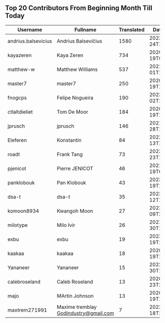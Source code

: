 ## Top 20 Contributors From Beginning Month Till Today ##
|Username|Fullname|Translated|DateJoined|
|--------|--------|----------|----------|
|andrius.balsevicius|Andrius Balsevičius|1580|2023-03-24T13:18:42.|
|kayazeren|Kaya Zeren|734|2020-06-19T07:05:24Z|
|matthew-w|Matthew Williams|537|2021-03-01T11:40:28.|
|master7|master7|250|2020-06-19T18:20:39.|
|fnogcps|Felipe Nogueira|190|2023-03-02T12:48:46.|
|ctlaltdieliet|Tom De Moor|184|2020-06-19T16:30:47Z|
|jprusch|jprusch|146|2021-06-28T12:00:18.|
|Eleferen|Konstantin|84|2022-10-13T14:04:24Z|
|roadt|Frank Tang|73|2023-03-23T13:03:55.|
|pjenicot|Pierre JENICOT|46|2021-03-19T08:51:04.|
|panklobouk|Pan Klobouk|43|2023-04-19T11:34:10.|
|dsa-t|dsa-t|35|2023-04-12T16:58:38.|
|komoon8934|Kwangoh Moon|27|2023-03-09T23:10:06.|
|milotype|Milo Ivir|26|2021-10-30T10:27:42.|
|exbu|exbu|19|2023-01-19T16:58:57.|
|kaakaa|kaakaa|18|2020-06-19T18:20:26Z|
|Yananeer|Yananeer|15|2022-07-30T18:18:28.|
|calebroseland|Caleb Roseland|13|2020-07-23T21:29:21.|
|majo|MArtin Johnson|13|2020-06-19T18:19:45Z|
|maxtrem271991|Maxime tremblay Godindustry@gmail.com|7|2022-03-18T11:36:10.|
